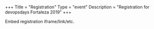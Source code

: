 +++
Title = "Registration"
Type = "event"
Description = "Registration for devopsdays Fortaleza 2019"
+++

<div style="width:100%; text-align:left;">

Embed registration iframe/link/etc.
</div></div>
</div>
